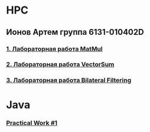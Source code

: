 # HPC

## Ионов Артем группа 6131-010402D

### [1. Лабораторная работа MatMul](https://github.com/sat4h/labs/tree/0a41ff0d2a3ec2ff9645e380e44766b8f27109c3/MatMul)

### [2. Лабораторная работа VectorSum](https://github.com/sat4h/labs/tree/3af256cd27846eda7aa19aa8ebde79965cf9e16b/VectorSum)

### [3. Лабораторная работа Bilateral Filtering](https://github.com/sat4h/labs/tree/826b974523a797dfda2921b7332b8e9b9aae9dc8/Bilateral%20Filtering)

# Java

### [Practical Work #1]()
